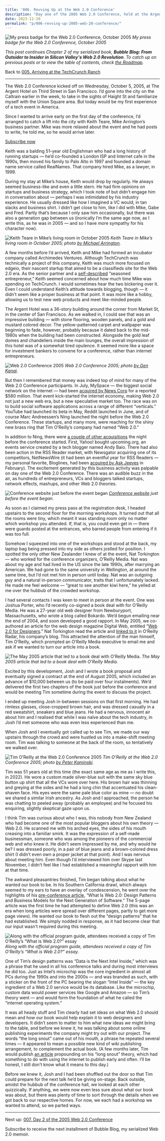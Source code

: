 ```yaml
---
title: '006. Revving Up at the Web 2.0 Conference'
description: "Day one of the 2005 Web 2.0 Conference, held at the Argent Hotel in San Francisco; including a meeting with the man himself, Tim O'Reilly."
date: 2023-11-20
permalink: "p/006-revving-up-2005-web-20-conference/"
---
```

![My press badge for the Web 2.0 Conference, October 2005](/assets/images/29881ba3-77b3-47a3-90d5-a4d81521ed5b_800x600.jpg "My press badge for the Web 2.0 Conference, October 2005")
*My press badge for the Web 2.0 Conference, October 2005*

_This post continues Chapter 2 of my serialized book, **Bubble Blog: From Outsider to Insider in Silicon Valley's Web 2.0 Revolution**. To catch up on previous posts or to view the table of contents, check [the Roadmap](https://www.cybercultural.com/p/roadmap-bubbleblog)._

Back to [005\. Arriving at the TechCrunch Ranch](https://www.cybercultural.com/p/005-arriving-at-the-techcrunch-ranch)

* * *

The Web 2.0 Conference kicked off on Wednesday, October 5, 2005, at The Argent Hotel on Third Street in San Francisco. I’d gone into the city on the Caltrain earlier in the week, to take in the sights of Haight St and familiarize myself with the Union Square area. But today would be my first experience of a tech event in America.

Since I wanted to arrive early on the first day of the conference, I’d arranged to catch a lift into the city with Keith Teare, Mike Arrington’s business partner. Mike was more relaxed about the event and he had posts to write, he told me, so he would arrive later.

[Subscribe now](https://www.cybercultural.com/subscribe?)

Keith was a balding 51-year old Englishman who had a long history of running startups — he’d co-founded a London ISP and Internet cafe in the 1990s, then moved his family to Palo Alto in 1997 and founded a domain name service called RealNames. That company hired Mike, as a lawyer, in 1999.

During my stay at Mike’s house, Keith would drop by regularly. He always seemed business-like and even a little stern. He had firm opinions on startups and business strategy, which I took note of but didn’t engage him in conversation about — perhaps I was intimidated by his industry experience. He usually dressed like how I imagined a VC would, in tan slacks and business shirt. I didn’t get close to him, like I did with Mike, Gabe and Fred. Partly that’s because I only saw him occasionally, but there was also a generation gap between us (ironically I’m the same age now, as I write this, as he was in 2005 — and so I have more sympathy for his character now).

![Keith Teare in Mike’s living room in October 2005](/assets/images/67cf0fb0-b247-4f80-be8c-6b3129d34d38_800x600.jpg "Keith Teare in Mike’s living room in October 2005")
*Keith Teare in Mike’s living room in October 2005; photo [by Michael Arrington](https://www.flickr.com/photos/michaelarrington/55034191/in/dateposted/).*

A few months before I’d arrived, Keith and Mike had formed an incubator company called Archimedes Ventures. Although TechCrunch was technically a project of this company, Keith was much more focused on edgeio, their nascent startup that aimed to be a classifieds site for the Web 2.0 era. As the senior partner and a [self-described](https://web.archive.org/web/20051026075843/http://www.archimedesventures.com/?page_id=2) “seasoned entrepreneur,” Keith seemed concerned about how much time Mike was spending on TechCrunch. I would sometimes hear the two bickering over it. Even I could understand Keith’s attitude towards blogging, though — it didn’t seem like a proper business at that point. It was more like a hobby, allowing us to test new web products and meet like-minded people.

The Argent Hotel was a 36-story building around the corner from Market St, in the center of San Francisco. As we walked in, I could see that was an impressive building — with stone flooring, wooden panels, and a gold and mustard colored decor. The yellow-patterned carpet and wallpaper was beginning to fade, however, probably because it dated back to the mid-1980s when the building had been constructed. Alongside the gold leaf domes and chandeliers inside the main lounges, the overall impression of this hotel was of a somewhat tired opulence. It seemed more like a space for investment bankers to convene for a conference, rather than internet entrepreneurs.

![Web 2.0 Conference 2005](/assets/images/3e0f736a-898b-4fe6-9b8d-b2d7a0857cde_2048x1362.jpg "Web 2.0 Conference 2005")
*Web 2.0 Conference 2005; photo [by Gen Kanai](https://www.flickr.com/photos/gen/49888383/in/album-1082901/).*

But then I remembered that money was indeed top of mind for many of the Web 2.0 Conference participants. In July, MySpace — the biggest social network on the internet — had been [acquired by News Corp](https://web.archive.org/web/20060315001857/http://www.readwriteweb.com/archives/web_20_weekly_w_26.php) for a reported $580 million. That event kick-started the internet economy, making Web 2.0 not just a new web era, but a new speculative market too. The race was on to build social software applications across a range of different “verticals.” YouTube had launched its beta in May, Reddit launched in June, and of course Marc Andreessen’s Ning launched the night before the Web 2.0 Conference. These startups, and many more, were reaching for the shiny new brass ring that Tim O’Reilly’s company had named “Web 2.0.”

In addition to Ning, there were [a couple of other acquisitions](https://web.archive.org/web/20060508063408/http://www.readwriteweb.com/archives/acquisitions_ha.php) the night before the conference started. First, Yahoo! bought upcoming.org, an events service created by a tech blogger named Andy Baio. There had also been action in the RSS Reader market, with Newsgator acquiring one of its competitors, NetNewsWire (it had been an eventful year for RSS Readers — my personal favorite, Bloglines, had been [acquired by Ask Jeeves](https://web.archive.org/web/20051219151407/http://www.readwriteweb.com/archives/bloglines_acqui.php) in February). The excitement generated by this business activity was palpable on day one of the Web 2.0 Conference. There was an audible buzz in the air, as hundreds of entrepreneurs, VCs and bloggers talked startups, network effects, mashups, and other Web 2.0 theories.

![Conference website just before the event began](/assets/images/ef87331e-1101-4b5d-828f-0e3951f60e5a_1280x891.jpg "Conference website just before the event began")
*[Conference website](https://web.archive.org/web/20051003223237/http://www.web2con.com/) just before the event began.*

As soon as I claimed my press pass at the registration desk, I headed upstairs to the second floor for the morning workshops. It turned out that all the rooms were tiny, which meant it was standing room only no matter which workshop you attended. If, that is, you could even get in — there were guards posted at the entrances, who barred people from entering if it was too full.

Somehow I squeezed into one of the workshops and stood at the back, my laptop bag being pressed into my side as others jostled for position. I spotted the only other New Zealander I knew of at the event, Nat Torkington — who worked for the conference organizers, O’Reilly Media. Nat was about my age and had lived in the US since the late 1990s, after marrying an American. We had gone to the same university in Wellington, at around the same time, but I’d not met him in person until today. Nat was an outgoing guy and a natural in-person communicator, traits that I unfortunately lacked. He made me feel welcome — “great to see another kiwi here,” he yelled at me over the hubbub of the crowded workshop.

I had several contacts I was keen to meet in person at the event. One was Joshua Porter, who I’d recently co-signed a book deal with for O’Reilly Media. He was a 27-year old web designer from Newburyport, Massachusetts, who wrote a blog called Bokardo. We’d begun emailing near the end of 2004, and soon developed a good rapport. In May 2005, we co-authored an article for the web design magazine Digital Web, entitled “[Web 2.0 for Designers](https://web.archive.org/web/20050507115201/http://digital-web.com/articles/web_2_for_designers/).” Nat Torkington read the article and [linked to it](http://radar.oreilly.com/archives/2005/06/designing-for-w.html) in O’Reilly Radar, his company’s blog. This attracted the attention of the man himself, Tim O’Reilly, which prompted an O’Reilly Media executive to email me and ask if we wanted to turn our article into a book.

![The May 2005 article that led to a book deal with O’Reilly Media.](/assets/images/7c1c6fab-f387-4a6c-a864-48cebdf0a9d7_2072x1542.jpg "The May 2005 article that led to a book deal with O’Reilly Media.")
*The May 2005 article that led to a book deal with O’Reilly Media.*

Excited by this development, Josh and I wrote a book proposal and eventually signed a contract at the end of August 2005, which included an advance of $10,000 between us (to be paid over four instalments). We’d delivered the first two chapters of the book just before the conference and would be meeting Tim sometime during the event to discuss the project.

I ended up meeting Josh in-between sessions on that first morning. He had rimless glasses, close-cropped brown hair, and was dressed casually in a red sweatshirt, sneakers and blue jeans. He had a nervous, innocent air about him and I realised that while I was naïve about the tech industry, in Josh I’d met someone who was even less experienced than me.

When Josh and I eventually got called up to see Tim, we made our way upstairs through the crowd and were hustled us into a make-shift meeting room. Tim was talking to someone at the back of the room, so tentatively we walked over.

![Tim O’Reilly at the Web 2.0 Conference 2005](/assets/images/5bb7a5f5-87f2-4940-bd4e-c83b9e050bd8_2048x1536.jpg "Tim O’Reilly at the Web 2.0 Conference 2005")
*Tim O’Reilly at the Web 2.0 Conference 2005; photo [by Peter Kaminski](https://www.flickr.com/photos/peterkaminski/49985709).*

Tim was 51 years old at this time (the exact same age as me as I write this, in 2022). He wore a custom made silver-blue suit with the same sky blue button up shirt that all the VCs wore over here. His brown hair was thinning and greying at the sides and he had a long chin that accentuated his clean-shaven face. His eyes were the same pale blue color as mine — no doubt we shared a similar Irish ancestry. As Josh and I approached, the person he was chatting to peeled away (probably an employee) and he focused his enquiring, slightly skeptical gaze upon us.

I think Tim was curious about who I was, this nobody from New Zealand who had become one of the most popular bloggers about his own theory — Web 2.0. He scanned me with his arched eyes, the sides of his mouth creasing into a familiar smirk. It was the expression of a self-made businessman, someone who was among the pioneers of the commercial web and who knew it. He didn’t seem impressed by me, and why would he be? I was dressed poorly, in a pair of blue jeans and a brown-colored dress shirt (I didn’t even own a proper jacket at that point). And I was nervous about meeting him. Even though I’d interviewed him over Skype last November, I didn’t feel like I had established a meaningful rapport with him at that time.

The awkward pleasantries finished, Tim began talking about what he wanted our book to be. In his Southern California drawl, which always seemed to my ears to have an overlay of condescension, he went over the highlights of his [pre-conference article](https://web.archive.org/web/20051124001430/http://www.oreillynet.com/pub/a/oreilly/tim/news/2005/09/30/what-is-web-20.html), “What Is Web 2.0: Design Patterns and Business Models for the Next Generation of Software.” The 5-page article was the first time he had attempted to define Web 2.0 (this was an era when long articles were spread over different pages, partly to get more page views). He wanted our book to flesh out the “design patterns” that he had established. We simply nodded in response, as it had become clear that our input wasn’t required during this meeting.

![Along with the official program guide, attendees received a copy of Tim O’Reilly’s “What is Web 2.0?” essay](/assets/images/317492b8-b232-4819-a3d9-21bd54713985_2016x1512.jpg "Along with the official program guide, attendees received a copy of Tim O’Reilly’s “What is Web 2.0?” essay")
*Along with the official program guide, attendees received a copy of Tim O’Reilly’s “What is Web 2.0?” essay.*

One of Tim’s design patterns was “Data is the Next Intel Inside,” which was a phrase that he used in all his conference talks and during most interviews he did too. Just as Intel’s microchip was the core ingredient in almost all PCs during the 1990s and into the 2000s — and was branded as such, with a sticker on the front of the PC bearing the slogan “Intel Inside” — the key ingredient of a Web 2.0 service would be its database. Like the microchip, custom data would power services like Google and Amazon — so Tim’s theory went — and would form the foundation of what he called the “internet operating system.”

It was all heady stuff and Tim clearly had set ideas on what Web 2.0 should mean and how our book would help explain it to web designers and developers. It didn’t seem to matter to him what new ideas _we_ might bring to the table, and before we knew it, he was talking about some online publishing experiments the company might try out with our project. The words “the long snout” came out of his mouth, a phrase he repeated several times — it appeared to mean a possible new kind of wiki publishing arrangement, to complement the actual book. (A few months later, Tim would publish [an article](http://radar.oreilly.com/archives/2006/01/the-long-snout.html) propounding on his “long snout” theory, which had something to do with using the internet to publish early and often. I’ll be honest, I still don’t know what it means to this day.)

Before we knew it, Josh and I had been shuffled out the door so that Tim could prepare for the next talk he’d be giving on-stage. Back outside, amidst the hubbub of the conference hall, we looked at each other quizzically. If anything, we were now even less sure about what our book was about, but there was plenty of time to sort through the details when we got back to our respective homes. For now, we each had a workshop we wanted to attend, so we parted ways.

* * *

Next up: [007\. Day 2 of the 2005 Web 2.0 Conference](https://www.cybercultural.com/p/007-2005-web-20-conference-day-2)

Subscribe to receive the next installment of Bubble Blog, my serialized Web 2.0 memoir.